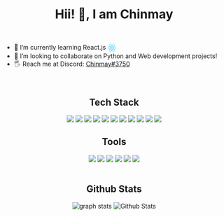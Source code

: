 <div align="center"><h1>Hii! 👋, I am Chinmay</h1></div>

<br>

- 🌱 I’m currently learning React.js <img height="20" src="https://raw.githubusercontent.com/devicons/devicon/master/icons/react/react-original.svg" align="center">
- 💞️ I’m looking to collaborate on Python and Web development projects!
- 🖐 Reach me at Discord: [Chinmay#3750](discord.com/users/808340551241957397)

<br>

<div align="center">

<h2>Tech Stack</h2>

<code><img height="30" src="https://cdn.jsdelivr.net/gh/devicons/devicon/icons/c/c-original.svg"></code>
<code><img height="30" src="https://cdn.jsdelivr.net/gh/devicons/devicon/icons/python/python-original.svg"></code>
<code><img height="30" src="https://cdn.jsdelivr.net/gh/devicons/devicon/icons/html5/html5-original.svg"></code>
<code><img height="30" src="https://cdn.jsdelivr.net/gh/devicons/devicon/icons/css3/css3-original.svg"></code>
<code><img height="30" src="https://cdn.jsdelivr.net/gh/devicons/devicon/icons/javascript/javascript-original.svg"></code>
<code><img height="30" src="https://cdn.jsdelivr.net/gh/devicons/devicon/icons/mongodb/mongodb-original.svg"></code>
<code><img height="30" src="https://cdn.jsdelivr.net/gh/devicons/devicon/icons/bootstrap/bootstrap-plain.svg"></code>
<code><img height="30" src="https://cdn.jsdelivr.net/gh/devicons/devicon/icons/tailwindcss/tailwindcss-plain.svg"></code>
<code><img height="30" src="https://cdn.jsdelivr.net/gh/devicons/devicon/icons/sass/sass-original.svg"></code>
<code><img height="40" src="https://cdn.jsdelivr.net/gh/devicons/devicon/icons/mysql/mysql-original-wordmark.svg"></code>
<code style="background-color: white;"><img height="30" src="https://cdn.jsdelivr.net/gh/devicons/devicon/icons/bash/bash-plain.svg"></code>

<!-- <code style="background-color: white;"><img height="30" src="https://raw.githubusercontent.com/devicons/devicon/master/icons/express/express-original.svg"></code> -->
<!-- <code><img height="40" src="https://raw.githubusercontent.com/devicons/devicon/master/icons/lua/lua-plain-wordmark.svg"></code> -->
<!-- <code><img height="30" src="https://raw.githubusercontent.com/devicons/devicon/master/icons/fastapi/fastapi-original.svg"></code> -->

</div>

<div align="center">
<h2>Tools</h2>
<code><img height="30" src="https://cdn.jsdelivr.net/gh/devicons/devicon/icons/linux/linux-original.svg"></code>
<code><img height="30" src="https://cdn.jsdelivr.net/gh/devicons/devicon/icons/git/git-original.svg"></code>
<code><img height="30" src="https://cdn.jsdelivr.net/gh/devicons/devicon/icons/vscode/vscode-original.svg"></code>
<code><img height="30" src="https://cdn.jsdelivr.net/gh/devicons/devicon/icons/vim/vim-original.svg"></code>
<code><img height="30" src="https://cdn.jsdelivr.net/gh/devicons/devicon/icons/npm/npm-original-wordmark.svg"></code>
<code><img height="30" src="https://cdn.jsdelivr.net/gh/devicons/devicon/icons/yarn/yarn-original.svg"></code>
<!-- <code><img height="30" src="https://raw.githubusercontent.com/devicons/devicon/master/icons/docker/docker-original.svg"></code> -->
</div>

<br>
<div align="center">
<h2>Github Stats</h2>
<img src="https://github-readme-stats.vercel.app/api?username=singhalchinmay&show_icons=true&hide_border=true&theme=onedark" alt="graph stats">

<img src="https://github-readme-stats.vercel.app/api/top-langs/?username=SinghalChinmay&layout=compact&langs_count=8&theme=onedark" alt="Github Stats" width="500px">
</div>

<!---
SinghalChinmay/SinghalChinmay is a ✨ special ✨ repository because its `README.md` (this file) appears on your GitHub profile.
You can click the Preview link to take a look at your changes.
--->

